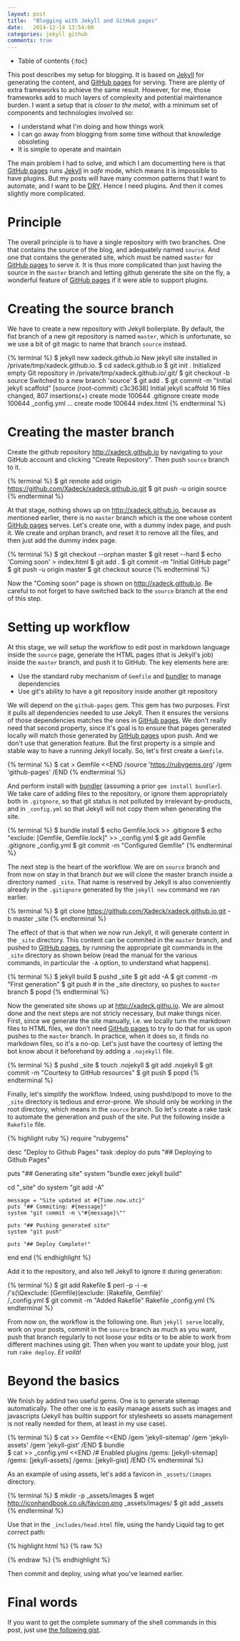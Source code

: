 ```yaml
---
layout: post
title:  "Blogging with Jekyll and GitHub pages"
date:   2014-12-14 13:54:00
categories: jekyll github
comments: true
---
```


* Table of contents
{:toc}

This post describes my setup for blogging. It is based on [Jekyll] for generating the content, and [GitHub pages] for serving. There are plenty of extra frameworks to achieve the same result. However, for me, those frameworks add to much layers of complexity and potential maintenance burden. I want a setup that is _closer to the metal_, with a minimum set of components and technologies involved so:

* I understand what I'm doing and how things work
* I can go away from blogging from some time without that knowledge obsoleting
* It is simple to operate and maintain

The main problem I had to solve, and which I am documenting here is that [GitHub pages] runs [Jekyll] in _safe_ mode, which means it is impossible to have plugins. But my posts will have many common patterns that I want to automate, and I want to be [DRY](http://en.wikipedia.org/wiki/Don%27t_repeat_yourself). Hence I need plugins. And then it comes slightly more complicated.


# Principle

The overall principle is to have a single repository with two branches. One that contains the source of the blog, and adequately named `source`. And one that contains the generated site, which must be named `master` for [GitHub pages] to serve it. It is thus more complicated than just having the source in the `master` branch and letting github generate the site on the fly, a wonderful feature of [GitHub pages] if it were able to support plugins. 

# Creating the source branch

We have to create a new repository with Jekyll boilerplate.  By default, the fist branch of a new git repository is named `master`, which is unfortunate, so we use a bit of git magic to name that branch `source` instead.

{% terminal %}
$ jekyll new xadeck.github.io
New jekyll site installed in /private/tmp/xadeck.github.io.
$ cd xadeck.github.io
$ git init .
Initialized empty Git repository in /private/tmp/xadeck.github.io/.git/
$ git checkout -b source
Switched to a new branch 'source'
$ git add .
$ git commit -m "Initial jekyll scaffold"
[source (root-commit) c3c3638] Initial jekyll scaffold
 16 files changed, 807 insertions(+)
 create mode 100644 .gitignore
 create mode 100644 _config.yml
 ...
 create mode 100644 index.html
 {% endterminal %}

# Creating the master branch

Create the github repository <http://xadeck.github.io> by navigating to your GitHub account and clicking "Create Repository". Then push `source` branch to it.

{% terminal %}
$ git remote add origin https://github.com/Xadeck/xadeck.github.io.git
$ git push -u origin source
{% endterminal %}

At that stage, nothing shows up on <http://xadeck.github.io>, because as mentioned earlier, there is no `master` branch which is the one whose content [GitHub pages] serves. Let's create one, with a dummy index page, and push it. We create and orphan branch, and reset it to remove all the files, and then just add the dummy index page.

{% terminal %}
$ git checkout --orphan master
$ git reset --hard 
$ echo 'Coming soon' > index.html
$ git add .
$ git commit -m "Initial GitHub page"
$ git push -u origin master
$ git checkout source
{% endterminal %}

Now the "Coming soon" page is shown on <http://xadeck.github.io>. Be careful to not forget to have switched back to the `source` branch at the end of this step.  

# Setting up workflow

At this stage, we will setup the workflow to edit post in markdown language inside the `source` page, generate the HTML pages (that is Jekyll's job) inside the `master` branch, and push it to GitHub. The key elements here are:

* Use the standard ruby mechanism of `Gemfile` and [bundler] to manage dependencies
* Use git's ability to have a git repository inside another git repository

We will depend on the `github-pages` gem. This gem has two purposes. First it pulls all dependencies needed to use Jekyll. Then it ensures the versions of those dependencies matches the ones in [GitHub pages]. We don't really need that second property, since it's goal is to ensure that pages generated locally will match those generated by [GitHub pages] upon push. And we don't use that generation feature. But the first property is a simple and stable way to have a running Jekyll locally. So, let's first create a `Gemfile`.

{% terminal %}
$ cat > Gemfile <<END
/source 'https://rubygems.org'
/gem 'github-pages'
/END
{% endterminal %}

And perform install with [bundler] (assuming a prior `gem install bundler`). We take care of adding files to the repository, or ignore them appropriately both in `.gitgnore`, so that git status is not polluted by irrelevant by-products, and in `_config.yml` so that Jekyll will not copy them when generating the site.

{% terminal %}
$ bundle install
$ echo Gemfile.lock >> .gitignore
$ echo "exclude: [Gemfile, Gemfile.lock]" >> _config.yml
$ git add Gemfile .gitignore _config.yml
$ git commit -m "Configured Gemfile" 
{% endterminal %}

The next step is the heart of the workflow. We are on `source` branch and from now on stay in that branch *but* we will clone the master branch inside a directory named `_site`. That name is reserved by Jekyll is also conveniently already in the `.gitignore` generated by the `jekyll new` command we ran earlier.

{% terminal %}
$ git clone https://github.com/Xadeck/xadeck.github.io.git -b master _site
{% endterminal %}

The effect of that is that when we now run Jekyll, it will generate content in the `_site` directory. This content can be commited in the `master` branch, and pushed to [GitHub pages], by running the appropriate git commands in the `_site` directory as shown below (read the manual for the various commands, in particular the `-A` option, to understand what happens). 

{% terminal %}
$ jekyll build
$ pushd _site
$ git add -A
$ git commit -m "First generation"
$ git push  # in the _site directory, so pushes to `master` branch
$ popd
{% endterminal %}

Now the generated site shows up at <http://xadeck.githu.io>. We are almost done and the next steps are not stricly necessary, but make things nicer. First, since we generate the site manually, i.e. we locally turn the markdown files to HTML files, we don't need [GitHub pages] to try to do that for us upon pushes to the `master` branch. In practice, when it does so, it finds no markdown files, so it's a no-op. Let's just have the courtesy of letting the bot know about it beforehand by adding a `.nojekyll` file.

{% terminal %}
$ pushd _site
$ touch .nojekyll
$ git add .nojekyll
$ git commit -m "Courtesy to GitHub resources"
$ git push 
$ popd
{% endterminal %}

Finally, let's simplify the workflow. Indeed, using pushd/popd to move to the `_site` directory is tedious and error-prone. We should only be working in the root directory, which means in the `source` branch. So let's create a rake task to automate the generation and push of the site. Put the following inside a `Rakefile` file.

{% highlight ruby %}
require "rubygems"

desc "Deploy to Github Pages"
task :deploy do
  puts "## Deploying to Github Pages"

  puts "## Generating site"
  system "bundle exec jekyll build"

  cd "_site" do
    system "git add -A"

    message = "Site updated at #{Time.now.utc}"
    puts "## Commiting: #{message}"
    system "git commit -m \"#{message}\""

    puts "## Pushing generated site"
    system "git push"

    puts "## Deploy Complete!"
  end
end
{% endhighlight %}
  
Add it to the repository, and also tell Jekyll to ignore it during generation:

{% terminal %}
$ git add Rakefile
$ perl -p -i -e \
/'s(\Qexclude: [Gemfile)(exclude: [Rakefile, Gemfile)' \
/_config.yml
$ git commit -m "Added Rakefile" Rakefile _config.yml
{% endterminal %}

From now on, the workflow is the following one. Run `jekyll serve` locally, work on your posts, commit in the `source` branch as much as you want, push that branch regularly to not loose your edits or to be able to work from different machines using git. Then when you want to update your blog, just run `rake deploy`. _Et voilà!_

# Beyond the basics

We finish by addind two useful gems. One is to generate sitemap automatically. The other one is to easily manage assets such as images and javascripts (Jekyll has builtin support for stylesheets so assets management is not really needed for them, at least in my use case).

{% terminal %}
$ cat >> Gemfile <<END
/gem 'jekyll-sitemap'
/gem 'jekyll-assets'
/gem 'jekyll-gist'
/END
$ bundle  
$ cat >> _config.yml <<END
/# Enabled plugins
/gems: [jekyll-sitemap]
/gems: [jekyll-assets]
/gems: [jekyll-gist]
/END
{% endterminal %}

As an example of using assets, let's add a favicon in `_assets/(images` directory.

{% terminal %}
$ mkdir -p _assets/images
$ wget http://iconhandbook.co.uk/favicon.png _assets/images/
$ git add _assets
{% endterminal %}

Use that in the `_includes/head.html` file, using the handy Liquid tag to get correct path:

{% highlight html %}
{% raw %}
  <link href="{{ 'favicon.png' | asset_path }}" rel="icon">  
{% endraw %}
{% endhighlight %}
    
Then commit and deploy, using what you've learned earlier. 

# Final words
If you want to get the complete summary of the shell commands in this post, just use [the following gist](https://gist.github.com/Xadeck/a037ac43657938f91248).


[Jekyll]:       http://jekyllrb.com/
[GitHub pages]: https://pages.github.com/
[bundler]:      http://bundler.io/
